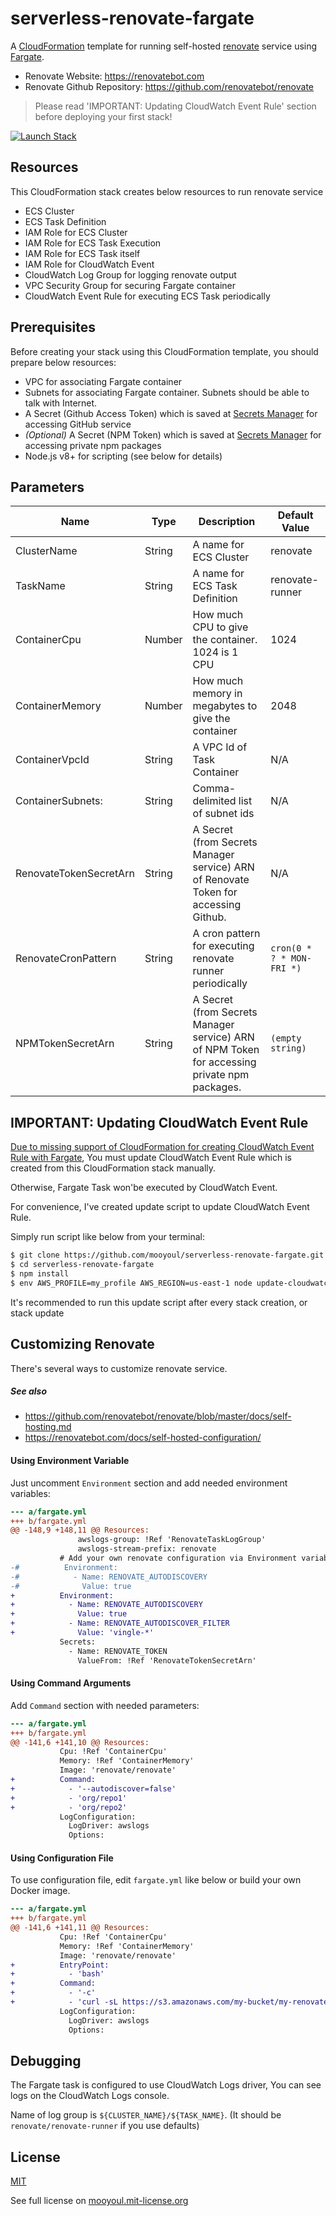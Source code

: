 # serverless-renovate-fargate

A [CloudFormation](https://aws.amazon.com/cloudformation/) template for running self-hosted [renovate](https://renovatebot.com/) service using [Fargate](https://aws.amazon.com/fargate/).

- Renovate Website: https://renovatebot.com
- Renovate Github Repository: https://github.com/renovatebot/renovate


> Please read 'IMPORTANT: Updating CloudWatch Event Rule' section before deploying your first stack!  

[![Launch Stack](https://cdn.rawgit.com/buildkite/cloudformation-launch-stack-button-svg/master/launch-stack.svg)](https://console.aws.amazon.com/cloudformation/home#/stacks/new?stackName=renovate&templateURL=https://renovate-cloudformation.s3.amazonaws.com/fargate.yml)


## Resources

This CloudFormation stack creates below resources to run renovate service

- ECS Cluster
- ECS Task Definition
- IAM Role for ECS Cluster
- IAM Role for ECS Task Execution
- IAM Role for ECS Task itself
- IAM Role for CloudWatch Event
- CloudWatch Log Group for logging renovate output
- VPC Security Group for securing Fargate container
- CloudWatch Event Rule for executing ECS Task periodically 


## Prerequisites

Before creating your stack using this CloudFormation template, 
you should prepare below resources:

- VPC for associating Fargate container
- Subnets for associating Fargate container. Subnets should be able to talk with Internet.
- A Secret (Github Access Token) which is saved at [Secrets Manager](https://aws.amazon.com/secrets-manager/) for accessing GitHub service
- *(Optional)* A Secret (NPM Token) which is saved at [Secrets Manager](https://aws.amazon.com/secrets-manager/) for accessing private npm packages
- Node.js v8+ for scripting (see below for details)


## Parameters

Name | Type | Description | Default Value
---- | ---- | ----------- | -----------------
ClusterName | String | A name for ECS Cluster | renovate
TaskName | String | A name for ECS Task Definition | renovate-runner
ContainerCpu | Number | How much CPU to give the container. 1024 is 1 CPU | 1024
ContainerMemory | Number | How much memory in megabytes to give the container | 2048
ContainerVpcId | String | A VPC Id of Task Container | N/A
ContainerSubnets: | String | Comma-delimited list of subnet ids | N/A
RenovateTokenSecretArn | String | A Secret (from Secrets Manager service) ARN of Renovate Token for accessing Github. | N/A
RenovateCronPattern | String | A cron pattern for executing renovate runner periodically | `cron(0 * ? * MON-FRI *)`
NPMTokenSecretArn | String | A Secret (from Secrets Manager service) ARN of NPM Token for accessing private npm packages. | `(empty string)`


## IMPORTANT: Updating CloudWatch Event Rule 

[Due to missing support of CloudFormation for creating CloudWatch Event Rule with Fargate](https://github.com/aws/containers-roadmap/issues/92),
You must update CloudWatch Event Rule which is created from this CloudFormation stack manually.

Otherwise, Fargate Task won'be executed by CloudWatch Event.   

For convenience, I've created update script to update CloudWatch Event Rule.

Simply run script like below from your terminal:

```bash
$ git clone https://github.com/mooyoul/serverless-renovate-fargate.git
$ cd serverless-renovate-fargate
$ npm install
$ env AWS_PROFILE=my_profile AWS_REGION=us-east-1 node update-cloudwatch-event.js
```  

It's recommended to run this update script after every stack creation, or stack update 


## Customizing Renovate

There's several ways to customize renovate service.

##### See also

- https://github.com/renovatebot/renovate/blob/master/docs/self-hosting.md
- https://renovatebot.com/docs/self-hosted-configuration/

#### Using Environment Variable

Just uncomment `Environment` section and add needed environment variables:

```diff
--- a/fargate.yml
+++ b/fargate.yml
@@ -148,9 +148,11 @@ Resources:
               awslogs-group: !Ref 'RenovateTaskLogGroup'
               awslogs-stream-prefix: renovate
           # Add your own renovate configuration via Environment variable if needed
-#          Environment:
-#            - Name: RENOVATE_AUTODISCOVERY
-#              Value: true
+          Environment:
+            - Name: RENOVATE_AUTODISCOVERY
+              Value: true
+            - Name: RENOVATE_AUTODISCOVER_FILTER
+              Value: 'vingle-*'
           Secrets:
             - Name: RENOVATE_TOKEN
               ValueFrom: !Ref 'RenovateTokenSecretArn'
```


#### Using Command Arguments

Add `Command` section with needed parameters:

```diff
--- a/fargate.yml
+++ b/fargate.yml
@@ -141,6 +141,10 @@ Resources:
           Cpu: !Ref 'ContainerCpu'
           Memory: !Ref 'ContainerMemory'
           Image: 'renovate/renovate'
+          Command:
+            - '--autodiscover=false'
+            - 'org/repo1'
+            - 'org/repo2'
           LogConfiguration:
             LogDriver: awslogs
             Options:
```
 

#### Using Configuration File

To use configuration file, edit `fargate.yml` like below or build your own Docker image.

```diff
--- a/fargate.yml
+++ b/fargate.yml
@@ -141,6 +141,11 @@ Resources:
           Cpu: !Ref 'ContainerCpu'
           Memory: !Ref 'ContainerMemory'
           Image: 'renovate/renovate'
+          EntryPoint:
+            - 'bash'
+          Command:
+            - '-c'
+            - 'curl -sL https://s3.amazonaws.com/my-bucket/my-renovate-config.js > renovate.js && renovate'
           LogConfiguration:
             LogDriver: awslogs
             Options:
```


## Debugging

The Fargate task is configured to use CloudWatch Logs driver, You can see logs on the CloudWatch Logs console.

Name of log group is `${CLUSTER_NAME}/${TASK_NAME}`. (It should be `renovate/renovate-runner` if you use defaults)  


## License

[MIT](LICENSE)

See full license on [mooyoul.mit-license.org](http://mooyoul.mit-license.org/)

